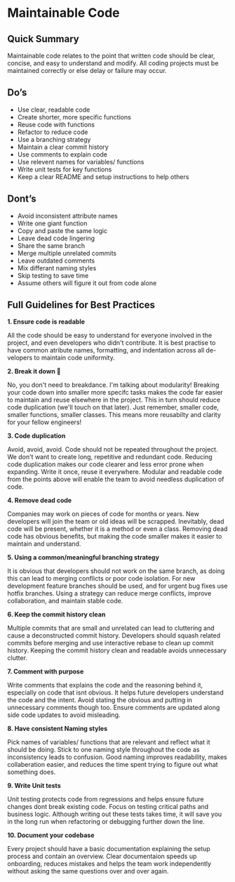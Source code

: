 # Maintainable Code

## Quick Summary

Maintainable code relates to the point that written code should be clear, concise, and easy to understand and modify. All coding projects must be maintained correctly or else delay or failure may occur.

## Do’s
- Use clear, readable code
- Create shorter, more specific functions
- Reuse code with functions
- Refactor to reduce code
- Use a branching strategy
- Maintain a clear commit history
- Use comments to explain code
- Use relevent names for variables/ functions
- Write unit tests for key functions
- Keep a clear README and setup instructions to help others


## Dont’s
- Avoid inconsistent attribute names
- Write one giant function
- Copy and paste the same logic
- Leave dead code lingering
- Share the same branch
- Merge multiple unrelated commits
- Leave outdated comments
- Mix differant naming styles
- Skip testing to save time
- Assume others will figure it out from code alone

## Full Guidelines for Best Practices

**1. Ensure code is readable**

All the code should be easy to understand for everyone involved in the project, and even developers who didn't contribute. It is best practise to have common atribute names, formatting, and indentation across all de-velopers to maintain code uniformity.

**2. Break it down 🕺**

No, you don't need to breakdance. I'm talking about modularity! Breaking your code down into smaller more specifc tasks makes the code far easier to maintain and reuse elsewhere in the project. This in turn should reduce code duplication (we'll touch on that later). Just remember, smaller code, smaller functions, smaller classes. This means more reusabilty and clarity for your fellow engineers!

**3. Code duplication**

Avoid, avoid, avoid. Code should not be repeated throughout the project. We don't want to create long, repetitive and redundant code. Reducing code duplication makes our code clearer and less error prone when expanding. Write it once, reuse it everywhere. Modular and readable code from the points above will enable the team to avoid needless duplication of code.

**4. Remove dead code**

Companies may work on pieces of code for months or years. New developers will join the team or old ideas will be scrapped. Inevitably, dead code will be present, whether it is a method or even a class. Removing dead code has obvious benefits, but making the code smaller makes it easier to maintain and understand.

**5. Using a common/meaningful branching strategy**

It is obvious that developers should not work on the same branch, as doing this can lead to merging conflicts or poor code isolation. For new development feature branches should be used, and for urgent bug fixes use hotfix branches. Using a strategy can reduce merge conflicts, improve collaboration, and maintain stable code.

**6. Keep the commit history clean**

Multiple commits that are small and unrelated can lead to cluttering and cause a deconstructed commit history. Developers should squash related commits before merging and use interactive rebase to clean up commit history. Keeping the commit history clean and readable avoids unnecessary clutter.

**7. Comment with purpose**

Write comments that explains the code and the reasoning behind it, especially on code that isnt obvious. It helps future developers understand the code and the intent. Avoid stating the obvious and putting in unnecessary comments though too. Ensure comments are updated along side code updates to avoid misleading. 

**8. Have consistent Naming styles**

Pick names of variables/ functions that are relevant and reflect what it should be doing. Stick to one naming style throughout the code as inconsistency leads to confusion. Good naming improves readability, makes collaberation easier, and reduces the time spent trying to figure out what something does.

**9. Write Unit tests**

Unit testing protects code from regressions and helps ensure future changes dont break existing code. Focus on testing critical paths and business logic. Although writing out these tests takes time, it will save you in the long run when refactoring or debugging further down the line.

**10. Document your codebase**

Every project should have a basic documentation explaining the setup process and contain an overview. Clear documentaion speeds up onboarding, reduces mistakes and helps the team work independently without asking the same questions over and over again. 



